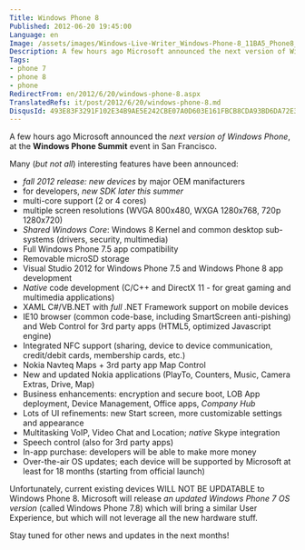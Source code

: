 ```yaml
---
Title: Windows Phone 8
Published: 2012-06-20 19:45:00
Language: en
Image: /assets/images/Windows-Live-Writer_Windows-Phone-8_11BA5_Phone8_3.jpg
Description: A few hours ago Microsoft announced the next version of Windows Phone , at the Windows Phone Summit event in San Francisco. Many ( but not all ) interesting features have been announced fall 2012 release new devices by major OEM manifacturers for developers, new SDK later this summer
Tags:
- phone 7
- phone 8
- phone
RedirectFrom: en/2012/6/20/windows-phone-8.aspx
TranslatedRefs: it/post/2012/6/20/windows-phone-8.md
DisqusId: 493E83F3291F102E34B9AE5E242CBE07A0D603E161FBCB8CDA93BD6DA72E33F0
---
```

A few hours ago Microsoft announced the *next version of Windows Phone*, at the **Windows Phone Summit** event in San Francisco.

Many (*but not all*) interesting features have been announced:

*   *fall 2012 release: new devices* by major OEM
manifacturers
*   for developers, *new SDK later this summer*
*   multi-core support (2 or 4 cores)
*   multiple screen resolutions (WVGA 800x480, WXGA 1280x768, 720p
1280x720)
*   *Shared Windows Core*: Windows 8 Kernel and common
desktop sub-systems (drivers, security, multimedia)
*   Full Windows Phone 7.5 app compatibility
*   Removable microSD storage
*   Visual Studio 2012 for Windows Phone 7.5 and Windows Phone 8
app development
*   *Native* code development (C/C++ and DirectX 11 - for
great gaming and multimedia applications)
*   XAML C#/VB.NET with *full* .NET Framework support on
mobile devices
*   IE10 browser (common code-base, including SmartScreen
anti-pishing) and Web Control for 3rd party apps (HTML5, optimized
Javascript engine)
*   Integrated NFC support (sharing, device to device
communication, credit/debit cards, membership cards, etc.)
*   Nokia Navteq Maps + 3rd party app Map Control
*   New and updated Nokia applications (PlayTo, Counters, Music,
Camera Extras, Drive, Map)
*   Business enhancements: encryption and secure boot, LOB App
deployment, Device Management, Office apps, *Company
Hub*
*   Lots of UI refinements: new Start screen, more customizable
settings and appearance
*   Multitasking VoIP, Video Chat and Location; *native*
Skype integration
*   Speech control (also for 3rd party apps)
*   In-app purchase: developers will be able to make more
money
*   Over-the-air OS updates; each device will be supported by
Microsoft at least for 18 months (starting from official
launch)

Unfortunately, current existing devices WILL NOT BE UPDATABLE to Windows Phone 8. Microsoft will release *an updated Windows Phone 7 OS version* (called Windows Phone 7.8) which will bring a similar User Experience, but which will not leverage all the new hardware stuff.

Stay tuned for other news and updates in the next months!